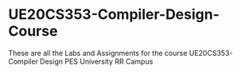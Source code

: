 # UE20CS353-Compiler-Design-Course
These are all the Labs and Assignments for the course UE20CS353-Compiler Design PES University RR Campus
